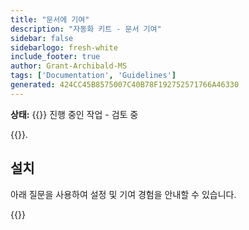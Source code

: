 ```yaml
---
title: "문서에 기여"
description: "자동화 키트 - 문서 기여"
sidebar: false
sidebarlogo: fresh-white
include_footer: true
author: Grant-Archibald-MS
tags: ['Documentation', 'Guidelines']
generated: 424CC45B8575007C40B78F192752571766A46330
---
```


**상태:** {{<externalImage src="https://github.githubassets.com/images/icons/emoji/unicode/1f6a7.png" size="16x16" text="Construction Icon">}} 진행 중인 작업 - 검토 중

{{<product-name>}}.

## 설치

아래 질문을 사용하여 설정 및 기여 경험을 안내할 수 있습니다.

{{<questions name="/content/ko/contribution/documentation.json" completed="설정 질문을 완료해 주셔서 감사합니다." showNavigationButtons="false" locale="ko">}}
